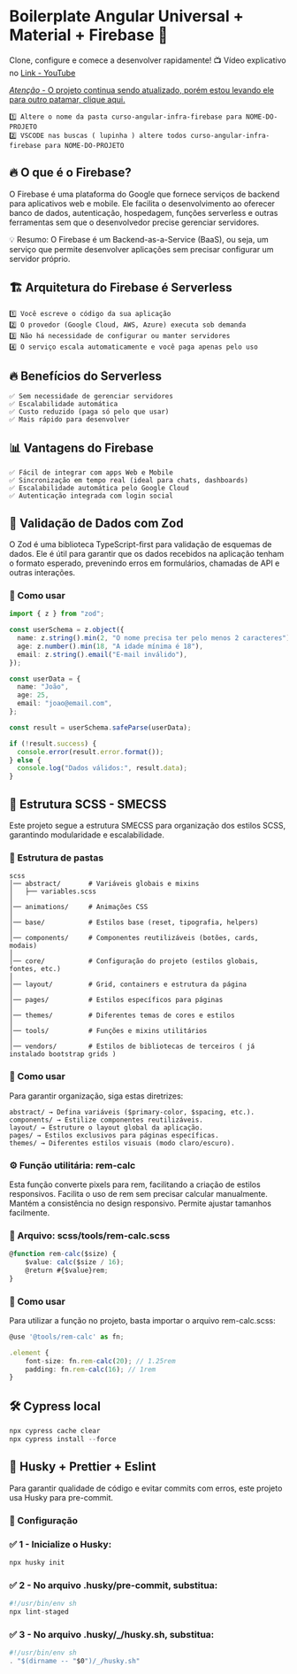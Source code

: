 # Boilerplate Angular Universal + Material + Firebase 🚀

Clone, configure e comece a desenvolver rapidamente!
📺 Vídeo explicativo no [Link - YouTube](https://www.youtube.com/playlist?list=PLMy95_4XE08P3_C1Y5_23HS6RoQz8sDUD)

[_Atenção_ - O projeto continua sendo atualizado, porém estou levando ele para outro patamar, clique aqui.](https://github.com/Vida-Fullstack/NgVidaDeploy)

```
1️⃣ Altere o nome da pasta curso-angular-infra-firebase para NOME-DO-PROJETO
2️⃣ VSCODE nas buscas ( lupinha ) altere todos curso-angular-infra-firebase para NOME-DO-PROJETO
```

## 🔥 O que é o Firebase?

O Firebase é uma plataforma do Google que fornece serviços de backend para aplicativos web e mobile. Ele facilita o desenvolvimento ao oferecer banco de dados, autenticação, hospedagem, funções serverless e outras ferramentas sem que o desenvolvedor precise gerenciar servidores.

💡 Resumo: O Firebase é um Backend-as-a-Service (BaaS), ou seja, um serviço que permite desenvolver aplicações sem precisar configurar um servidor próprio.

## 🏗️ Arquitetura do Firebase é Serverless

```
1️⃣ Você escreve o código da sua aplicação
2️⃣ O provedor (Google Cloud, AWS, Azure) executa sob demanda
3️⃣ Não há necessidade de configurar ou manter servidores
4️⃣ O serviço escala automaticamente e você paga apenas pelo uso
```

## 🔥 Benefícios do Serverless

```
✅ Sem necessidade de gerenciar servidores
✅ Escalabilidade automática
✅ Custo reduzido (paga só pelo que usar)
✅ Mais rápido para desenvolver
```

## 📊 Vantagens do Firebase

```
✅ Fácil de integrar com apps Web e Mobile
✅ Sincronização em tempo real (ideal para chats, dashboards)
✅ Escalabilidade automática pelo Google Cloud
✅ Autenticação integrada com login social
```

## 🦓 Validação de Dados com Zod

O Zod é uma biblioteca TypeScript-first para validação de esquemas de dados. Ele é útil para garantir que os dados recebidos na aplicação tenham o formato esperado, prevenindo erros em formulários, chamadas de API e outras interações.

### 🔹 Como usar

```typescript
import { z } from "zod";

const userSchema = z.object({
  name: z.string().min(2, "O nome precisa ter pelo menos 2 caracteres"),
  age: z.number().min(18, "A idade mínima é 18"),
  email: z.string().email("E-mail inválido"),
});

const userData = {
  name: "João",
  age: 25,
  email: "joao@email.com",
};

const result = userSchema.safeParse(userData);

if (!result.success) {
  console.error(result.error.format());
} else {
  console.log("Dados válidos:", result.data);
}
```

## 🎨 Estrutura SCSS - SMECSS

Este projeto segue a estrutura SMECSS para organização dos estilos SCSS, garantindo modularidade e escalabilidade.

### 📁 Estrutura de pastas

```
scss
│── abstract/       # Variáveis globais e mixins
│   ├── variables.scss
│
│── animations/     # Animações CSS
│
│── base/           # Estilos base (reset, tipografia, helpers)
│
│── components/     # Componentes reutilizáveis (botões, cards, modais)
│
│── core/           # Configuração do projeto (estilos globais, fontes, etc.)
│
│── layout/         # Grid, containers e estrutura da página
│
│── pages/          # Estilos específicos para páginas
│
│── themes/         # Diferentes temas de cores e estilos
│
│── tools/          # Funções e mixins utilitários
│
│── vendors/        # Estilos de bibliotecas de terceiros ( já instalado bootstrap grids )
```

### 🔹 Como usar

Para garantir organização, siga estas diretrizes:

```
abstract/ → Defina variáveis ($primary-color, $spacing, etc.).
components/ → Estilize componentes reutilizáveis.
layout/ → Estruture o layout global da aplicação.
pages/ → Estilos exclusivos para páginas específicas.
themes/ → Diferentes estilos visuais (modo claro/escuro).
```

### ⚙️ Função utilitária: rem-calc

Esta função converte pixels para rem, facilitando a criação de estilos responsivos.
Facilita o uso de rem sem precisar calcular manualmente.
Mantém a consistência no design responsivo.
Permite ajustar tamanhos facilmente.

### 📌 Arquivo: scss/tools/rem-calc.scss

```typescript
@function rem-calc($size) {
    $value: calc($size / 16);
    @return #{$value}rem;
}
```

### 🔹 Como usar

Para utilizar a função no projeto, basta importar o arquivo rem-calc.scss:

```typescript
@use '@tools/rem-calc' as fn;

.element {
    font-size: fn.rem-calc(20); // 1.25rem
    padding: fn.rem-calc(16); // 1rem
}
```

## 🛠️ Cypress local

```typescript
npx cypress cache clear
npx cypress install --force
```

## 🐺 Husky + Prettier + Eslint

Para garantir qualidade de código e evitar commits com erros, este projeto usa Husky para pre-commit.

### 🔧 Configuração

### ✅ 1 - Inicialize o Husky:

```typescript
npx husky init
```

### ✅ 2 - No arquivo .husky/pre-commit, substitua:

```typescript
#!/usr/bin/env sh
npx lint-staged
```

### ✅ 3 - No arquivo .husky/\_/husky.sh, substitua:

```typescript
#!/usr/bin/env sh
. "$(dirname -- "$0")/_/husky.sh"
```
